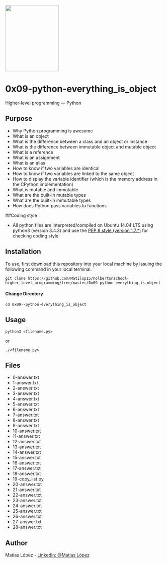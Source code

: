 <img src="https://blog.holbertonschool.com/wp-content/uploads/2020/04/unnamed-2.png" width="170" height="210">

# 0x09-python-everything_is_object
Higher-level programming ― Python
## Purpose
- Why Python programming is awesome
- What is an object
- What is the difference between a class and an object or instance
- What is the difference between immutable object and mutable object
- What is a reference
- What is an assignment
- What is an alias
- How to know if two variables are identical
- How to know if two variables are linked to the same object
- How to display the variable identifier (which is the memory address in the CPython implementation)
- What is mutable and immutable
- What are the built-in mutable types
- What are the built-in immutable types
- How does Python pass variables to functions

##Coding style
- All python files are interpreted/compiled on Ubuntu 14.04 LTS using python3 (version 3.4.3) and use the [PEP 8 style (version 1.7.*)](https://github.com/PyC\QA/pycodestyle) for checking coding style

## Installation
To use, first download  this repository into your local machine by issuing the following command in your local terminal. 
```
git clone https://github.com/Matilop15/holbertonschool-higher_level_programming/tree/master/0x09-python-everything_is_object
```

#### Change Directory
```
cd 0x09--python-everything_is_object
```

## Usage
```
python3 <filename.py>
```
or
```
./<filename.py>
```

## Files

- 0-answer.txt
- 1-answer.txt
- 2-answer.txt
- 3-answer.txt
- 4-answer.txt
- 5-answer.txt
- 6-answer.txt
- 7-answer.txt
- 8-answer.txt
- 9-answer.txt
- 10-answer.txt
- 11-answer.txt
- 12-answer.txt
- 13-answer.txt
- 14-answer.txt
- 15-answer.txt
- 16-answer.txt
- 17-answer.txt
- 18-answer.txt
- 19-copy_list.py
- 20-answer.txt
- 21-answer.txt
- 22-answer.txt
- 23-answer.txt
- 24-answer.txt
- 25-answer.txt
- 26-answer.txt
- 27-answer.txt
- 28-answer.txt

## Author
Matias López - [Linkedin: @Matias López](https://uy.linkedin.com/in/matias-l%C3%B3pez-777796194?trk=people-guest_people_search-card)


